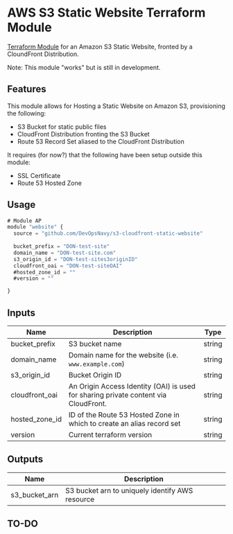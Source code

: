 # AWS S3 Static Website Terraform Module

[Terraform Module](https://registry.terraform.io/modules/conortm/s3-static-website/aws/latest) for an Amazon S3 Static Website, fronted by a CloundFront Distribution.

Note: This module "works" but is still in development.


## Features

This module allows for Hosting a Static Website on Amazon S3, provisioning the following:

 -  S3 Bucket for static public files
 -  CloudFront Distribution fronting the S3 Bucket
 -  Route 53 Record Set aliased to the CloudFront Distribution

It requires (for now?) that the following have been setup outside this module:

 -  SSL Certificate
 -  Route 53 Hosted Zone

## Usage
```javascript
# Module AP
module "website" {
  source = "github.com/DevOpsNavy/s3-cloudfront-static-website"
  
  bucket_prefix = "DON-test-site"
  domain_name = "DON-test-site.com"
  s3_origin_id = "DON-test-sites3originID"
  cloudfront_oai = "DON-test-siteOAI"
  #hosted_zone_id = ""
  #version = ""

}
```

## Inputs

| Name             | Description            | Type           | 
| ----------------- | -------------- | -------------- | 
| bucket_prefix | S3 bucket name | string |  
| domain_name | Domain name for the website (i.e. ``` www.example.com```) | string |  
| s3_origin_id | Bucket Origin ID | string |  
| cloudfront_oai | An Origin Access Identity (OAI) is used for sharing private content via CloudFront. | string |  
| hosted_zone_id | ID of the Route 53 Hosted Zone in which to create an alias record set | string |  
| version | Current terraform version | string |

## Outputs

| Name             | Description            |
| ----------------- | --------------    | 
| s3_bucket_arn | S3 bucket arn to uniquely identify AWS resource | 


## TO-DO
